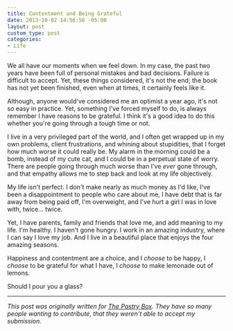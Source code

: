 ```yaml
---
title: Contentment and Being Grateful
date: 2013-10-02 14:56:56 -05:00
layout: post
custom_type: post
categories:
- Life
---
```


We all have our moments when we feel down. In my case, the past two years have been full of personal mistakes and bad decisions. Failure is difficult to accept. Yet, these things considered, it's not the end; the book has not yet been finished, even when at times, it certainly feels like it.

Although, anyone would've considered me an optimist a year ago, it's not so easy in practice. Yet, something I've forced myself to do, is always remember I have reasons to be grateful. I think it's a good idea to do this whether you're going through a tough time or not.

I live in a very privileged part of the world, and I often get wrapped up in my own problems, client frustrations, and whining about stupidities, that I forget how much worse it could really be. My alarm in the morning could be a bomb, instead of my cute cat, and I could be in a perpetual state of worry. There are people going through much worse than I've *ever* gone through, and that empathy allows me to step back and look at my life objectively.

My life isn't perfect. I don't make nearly as much money as I'd like, I've been a disappointment to people who care about me, I have debt that is far away from being paid off, I'm overweight, and I've hurt a girl I was in love with, twice… twice.

Yet, I have parents, family and friends that love me, and add meaning to my life. I'm healthy. I haven't gone hungry. I work in an amazing industry, where I can say I love my job. And I live in a beautiful place that enjoys the four amazing seasons.

Happiness and contentment are a choice, and I *choose* to be happy, I *choose* to be grateful for what I have, I *choose* to make lemonade out of lemons.

Should I pour you a glass?

---

*This post was originally written for [The Pastry Box](http://the-pastry-box-project.net/). They have so many people wanting to contribute, that they weren't able to accept my submission.*
